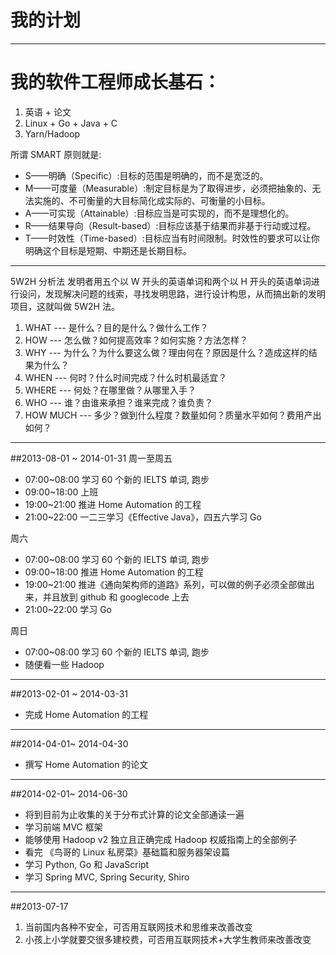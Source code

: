 我的计划
=======

***

# 我的软件工程师成长基石：
1. 英语 + 论文
2. Linux + Go + Java + C
3. Yarn/Hadoop

所谓 SMART 原则就是:

* S——明确（Specific）:目标的范围是明确的，而不是宽泛的。
* M——可度量（Measurable）:制定目标是为了取得进步，必须把抽象的、无法实施的、不可衡量的大目标简化成实际的、可衡量的小目标。
* A——可实现（Attainable）:目标应当是可实现的，而不是理想化的。
* R——结果导向（Result-based）:目标应该基于结果而非基于行动或过程。
* T——时效性（Time-based）:目标应当有时间限制。时效性的要求可以让你明确这个目标是短期、中期还是长期目标。

***
5W2H 分析法
发明者用五个以 W 开头的英语单词和两个以 H 开头的英语单词进行设问，发现解决问题的线索，寻找发明思路，进行设计构思，从而搞出新的发明项目，这就叫做 5W2H 法。

1. WHAT --- 是什么？目的是什么？做什么工作？  
2. HOW --- 怎么做？如何提高效率？如何实施？方法怎样？  
3. WHY --- 为什么？为什么要这么做？理由何在？原因是什么？造成这样的结果为什么？  
4. WHEN --- 何时？什么时间完成？什么时机最适宜？  
5. WHERE --- 何处？在哪里做？从哪里入手？  
6. WHO --- 谁？由谁来承担？谁来完成？谁负责？  
7. HOW MUCH --- 多少？做到什么程度？数量如何？质量水平如何？费用产出如何？  

***
##2013-08-01 ~ 2014-01-31
周一至周五

* 07:00~08:00 学习 60 个新的 IELTS 单词, 跑步
* 09:00~18:00 上班
* 19:00~21:00 推进 Home Automation 的工程
* 21:00~22:00 一二三学习《Effective Java》，四五六学习 Go
 
周六

* 07:00~08:00 学习 60 个新的 IELTS 单词, 跑步  
* 09:00~18:00 推进 Home Automation 的工程  
* 19:00~21:00 推进《通向架构师的道路》系列，可以做的例子必须全部做出来，并且放到 github 和 googlecode 上去  
* 21:00~22:00 学习 Go

周日

* 07:00~08:00 学习 60 个新的 IELTS 单词, 跑步
* 随便看一些 Hadoop

***
##2013-02-01 ~ 2014-03-31
* 完成 Home Automation 的工程

***
##2014-04-01~ 2014-04-30
* 撰写 Home Automation 的论文

***
##2014-02-01~ 2014-06-30
* 将到目前为止收集的关于分布式计算的论文全部通读一遍
* 学习前端 MVC 框架
* 能够使用 Hadoop v2 独立且正确完成 Hadoop 权威指南上的全部例子 
* 看完 《鸟哥的 Linux 私房菜》基础篇和服务器架设篇
* 学习 Python, Go 和 JavaScript
* 学习 Spring MVC, Spring Security, Shiro

***
##2013-07-17
1. 当前国内各种不安全，可否用互联网技术和思维来改善改变
2. 小孩上小学就要交很多建校费，可否用互联网技术+大学生教师来改善改变